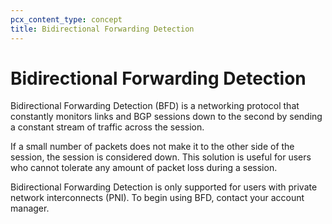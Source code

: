 ```yaml
---
pcx_content_type: concept
title: Bidirectional Forwarding Detection
---
```


# Bidirectional Forwarding Detection

Bidirectional Forwarding Detection (BFD) is a networking protocol that constantly monitors links and BGP sessions down to the second by sending a constant stream of traffic across the session.

If a small number of packets does not make it to the other side of the session, the session is considered down. This solution is useful for users who cannot tolerate any amount of packet loss during a session.

Bidirectional Forwarding Detection is only supported for users with private network interconnects (PNI). To begin using BFD, contact your account manager.
